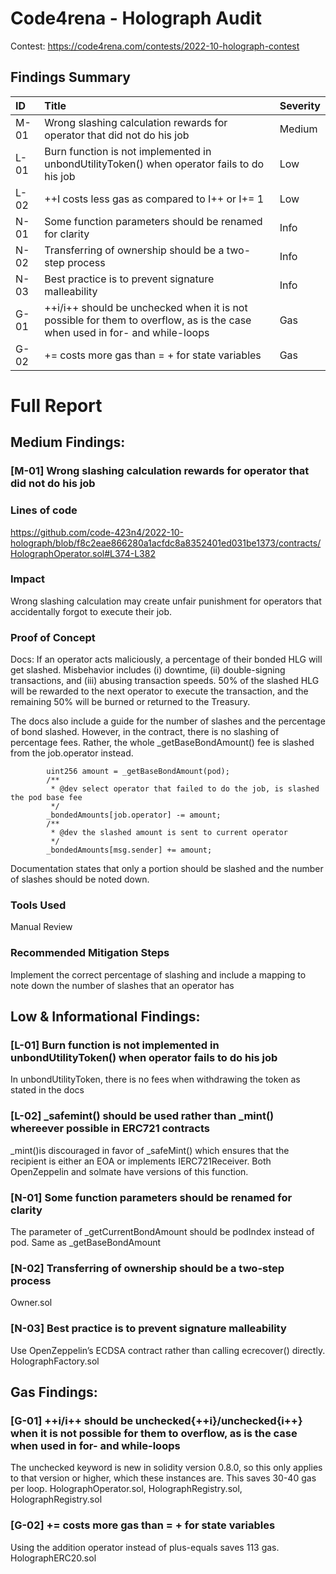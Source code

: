 # Code4rena - Holograph Audit

Contest: https://code4rena.com/contests/2022-10-holograph-contest

## Findings Summary

| ID   | Title                                                                                                                      | Severity |
| :--- | :------------------------------------------------------------------------------------------------------------------------- | :------- |
| M-01 | Wrong slashing calculation rewards for operator that did not do his job                                                    | Medium   |
| L-01 | Burn function is not implemented in unbondUtilityToken() when operator fails to do his job                                 | Low      |
| L-02 | ++I costs less gas as compared to I++ or I+= 1                                                                             | Low      |
| N-01 | Some function parameters should be renamed for clarity                                                                     | Info     |
| N-02 | Transferring of ownership should be a two-step process                                                                     | Info     |
| N-03 | Best practice is to prevent signature malleability                                                                         | Info     |
| G-01 | ++i/i++ should be unchecked when it is not possible for them to overflow, as is the case when used in for- and while-loops | Gas      |
| G-02 | += costs more gas than = + for state variables                                                                             | Gas      |

# Full Report

## Medium Findings:

### [M-01] Wrong slashing calculation rewards for operator that did not do his job

### Lines of code

https://github.com/code-423n4/2022-10-holograph/blob/f8c2eae866280a1acfdc8a8352401ed031be1373/contracts/HolographOperator.sol#L374-L382

### Impact

Wrong slashing calculation may create unfair punishment for operators that accidentally forgot to execute their job.

### Proof of Concept

Docs: If an operator acts maliciously, a percentage of their bonded HLG will get slashed. Misbehavior includes (i) downtime, (ii) double-signing transactions, and (iii) abusing transaction speeds. 50% of the slashed HLG will be rewarded to the next operator to execute the transaction, and the remaining 50% will be burned or returned to the Treasury.

The docs also include a guide for the number of slashes and the percentage of bond slashed. However, in the contract, there is no slashing of percentage fees. Rather, the whole \_getBaseBondAmount() fee is slashed from the job.operator instead.

```
        uint256 amount = _getBaseBondAmount(pod);
        /**
         * @dev select operator that failed to do the job, is slashed the pod base fee
         */
        _bondedAmounts[job.operator] -= amount;
        /**
         * @dev the slashed amount is sent to current operator
         */
        _bondedAmounts[msg.sender] += amount;
```

Documentation states that only a portion should be slashed and the number of slashes should be noted down.

### Tools Used

Manual Review

### Recommended Mitigation Steps

Implement the correct percentage of slashing and include a mapping to note down the number of slashes that an operator has

## Low & Informational Findings:

### [L-01] Burn function is not implemented in unbondUtilityToken() when operator fails to do his job

In unbondUtilityToken, there is no fees when withdrawing the token as stated in the docs

### [L-02] \_safemint() should be used rather than \_mint() whereever possible in ERC721 contracts

\_mint()is discouraged in favor of \_safeMint() which ensures that the recipient is either an EOA or implements IERC721Receiver. Both OpenZeppelin and solmate have versions of this function.

### [N-01] Some function parameters should be renamed for clarity

The parameter of \_getCurrentBondAmount should be podIndex instead of pod. Same as \_getBaseBondAmount

### [N-02] Transferring of ownership should be a two-step process

Owner.sol

### [N-03] Best practice is to prevent signature malleability

Use OpenZeppelin’s ECDSA contract rather than calling ecrecover() directly. HolographFactory.sol

## Gas Findings:

### [G-01] ++i/i++ should be unchecked{++i}/unchecked{i++} when it is not possible for them to overflow, as is the case when used in for- and while-loops

The unchecked keyword is new in solidity version 0.8.0, so this only applies to that version or higher, which these instances are. This saves 30-40 gas per loop. HolographOperator.sol, HolographRegistry.sol, HolographRegistry.sol

### [G-02] += costs more gas than = + for state variables

Using the addition operator instead of plus-equals saves 113 gas. HolographERC20.sol

